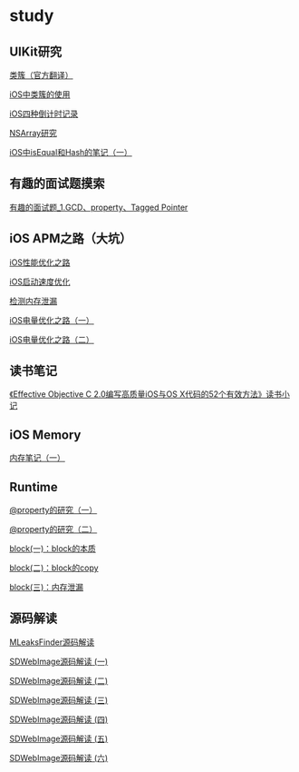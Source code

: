 # study 
## UIKit研究 
[类簇（官方翻译）](https://github.com/BiBoyang/Study/blob/master/File/001.md)

[iOS中类簇的使用](https://github.com/BiBoyang/Study/blob/master/File/002.md)

[iOS四种倒计时记录](https://github.com/BiBoyang/Study/blob/master/File/003.md)

[NSArray研究](https://github.com/BiBoyang/Study/blob/master/File/004.md)

[iOS中isEqual和Hash的笔记（一）](https://github.com/BiBoyang/Study/blob/master/File/hash_01.md)
## 有趣的面试题摸索
[有趣的面试题_1.GCD、property、Tagged Pointer](https://github.com/BiBoyang/Study/wiki/%E9%9D%A2%E8%AF%95%E9%A2%98(%E4%B8%80))

## iOS APM之路（大坑）
[iOS性能优化之路](https://github.com/BiBoyang/Study/wiki/iOS%E6%80%A7%E8%83%BD%E4%BC%98%E5%8C%96%E4%B9%8B%E8%B7%AF)

[iOS启动速度优化](https://github.com/BiBoyang/Study/wiki/iOS%E5%90%AF%E5%8A%A8%E9%80%9F%E5%BA%A6%E4%BC%98%E5%8C%96)

[检测内存泄漏](https://github.com/BiBoyang/Study/wiki/%E6%A3%80%E6%B5%8B%E5%86%85%E5%AD%98%E6%B3%84%E6%BC%8F)

[iOS电量优化之路（一）](https://github.com/BiBoyang/Study/wiki/iOS%E7%94%B5%E9%87%8F%E4%BC%98%E5%8C%96%E4%B9%8B%E8%B7%AF%EF%BC%88%E4%B8%80%EF%BC%89)

[iOS电量优化之路（二）](https://github.com/BiBoyang/Study/wiki/iOS%E7%94%B5%E9%87%8F%E4%BC%98%E5%8C%96%E4%B9%8B%E8%B7%AF%EF%BC%88%E4%BA%8C%EF%BC%89)

## 读书笔记
[《Effective Objective C 2.0编写高质量iOS与OS X代码的52个有效方法》读书小记](https://github.com/BiBoyang/Study/wiki/%E3%80%8AEffective-Objective-C-2.0%E7%BC%96%E5%86%99%E9%AB%98%E8%B4%A8%E9%87%8FiOS%E4%B8%8EOS-X%E4%BB%A3%E7%A0%81%E7%9A%8452%E4%B8%AA%E6%9C%89%E6%95%88%E6%96%B9%E6%B3%95%E3%80%8B%E8%AF%BB%E4%B9%A6%E5%B0%8F%E8%AE%B0)

## iOS Memory
[内存笔记（一）](https://github.com/BiBoyang/Study/wiki/%E5%86%85%E5%AD%98%E7%AC%94%E8%AE%B0%EF%BC%88%E4%B8%80%EF%BC%89)

## Runtime
[@property的研究（一）](https://github.com/BiBoyang/Study/wiki/@property%E7%9A%84%E7%A0%94%E7%A9%B6%EF%BC%88%E4%B8%80%EF%BC%89)

[@property的研究（二）](https://github.com/BiBoyang/Study/wiki/@property%E7%9A%84%E7%A0%94%E7%A9%B6%EF%BC%88%E4%BA%8C%EF%BC%89)

[block(一)：block的本质](https://github.com/BiBoyang/Study/wiki/block(%E4%B8%80)%EF%BC%9Ablock%E7%9A%84%E6%9C%AC%E8%B4%A8)

[block(二)：block的copy](https://github.com/BiBoyang/Study/wiki/block(%E4%BA%8C)%EF%BC%9Ablock%E7%9A%84copy)

[block(三)：内存泄漏](https://github.com/BiBoyang/Study/wiki/block(%E4%B8%89)%EF%BC%9A%E5%86%85%E5%AD%98%E6%B3%84%E6%BC%8F)

## 源码解读
[MLeaksFinder源码解读](https://github.com/BiBoyang/Study/wiki/MLeaksFinder%E6%BA%90%E7%A0%81%E8%A7%A3%E8%AF%BB)

[SDWebImage源码解读 (一)](https://github.com/BiBoyang/Study/wiki/SDWebImage%E6%BA%90%E7%A0%81%E8%A7%A3%E8%AF%BB-(%E4%B8%80))

[SDWebImage源码解读 (二)](https://github.com/BiBoyang/Study/wiki/SDWebImage%E6%BA%90%E7%A0%81%E8%A7%A3%E8%AF%BB-(%E4%BA%8C))

[SDWebImage源码解读 (三)](https://github.com/BiBoyang/Study/wiki/SDWebImage%E6%BA%90%E7%A0%81%E8%A7%A3%E8%AF%BB-(%E4%B8%89))

[SDWebImage源码解读 (四)](https://github.com/BiBoyang/Study/wiki/SDWebImage%E6%BA%90%E7%A0%81%E8%A7%A3%E8%AF%BB-(%E5%9B%9B))

[SDWebImage源码解读 (五)](https://github.com/BiBoyang/Study/wiki/SDWebImage%E6%BA%90%E7%A0%81%E8%A7%A3%E8%AF%BB-(%E4%BA%94))

[SDWebImage源码解读 (六)](https://github.com/BiBoyang/Study/wiki/SDWebImage%E6%BA%90%E7%A0%81%E8%A7%A3%E8%AF%BB-(%E5%85%AD))
